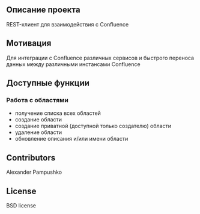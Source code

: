 ## Описание проекта
 
REST-клиент для взаимодействия с Confluence
 
## Мотивация
 
Для интеграции с Confluence различных сервисов и быстрого переноса данных между различными инстансами Confluence

## Доступные функции
### Работа с областями
* получение списка всех областей
* создание области
* создание приватной (доступной только создателю) области
* удаление области
* обновление описания и/или имени области
 
## Contributors
 
Alexander Pampushko
 
## License
 
BSD license